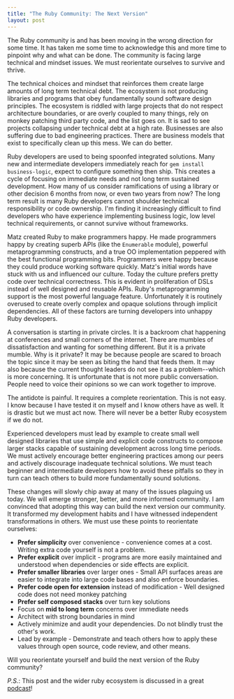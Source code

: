 ```yaml
---
title: "The Ruby Community: The Next Version"
layout: post
---
```


The Ruby community is and has been moving in the wrong direction for
some time. It has taken me some time to acknowledge this and more time
to pinpoint why and what can be done. The community is facing large
technical and mindset issues. We must reorientate ourselves to
survive and thrive.

The technical choices and mindset that reinforces them create
large amounts of long term technical debt. The ecosystem is not
producing libraries and programs that obey fundamentally sound software
design principles. The ecosystem is riddled with large projects
that do not respect architecture boundaries, or are overly coupled to many
things, rely on monkey patching third party code, and the
list goes on. It is sad to see projects collapsing under
technical debt at a high rate. Businesses are also suffering due to
bad engineering practices. There are business models that exist to
specifically clean up this mess. We can do better.

Ruby developers are used to being spoonfed integrated solutions. Many
new and intermediate developers immediately reach for `gem install
business-logic`, expect to configure something then ship. This creates
a cycle of focusing on immediate needs and not long term sustained
development. How many of us consider ramifications of using a library
or other decision 6 months from now, or even two years from now? The
long term result is many Ruby developers cannot shoulder technical
responsibility or code ownership. I'm finding it increasingly
difficult to find developers who have experience implementing business
logic, low level technical requirements, or cannot survive without
frameworks.

Matz created Ruby to make programmers happy. He made programmers happy
by creating superb APIs (like the `Enumerable` module), powerful
metaprogramming constructs, and a true OO implementation peppered with
the best functional programming bits. Programmers were happy because
they could produce working software quickly. Matz's initial words have
stuck with us and influenced our culture. Today the culture prefers
pretty code over technical correctness. This is evident in
proliferation of DSLs instead of well designed and reusable APIs.
Ruby's metaprogramming support is the most powerful language feature.
Unfortunately it is routinely overused to create overly complex and
opaque solutions through implicit dependencies. All of these factors
are turning developers into unhappy Ruby developers.

A conversation is starting in private circles. It is a backroom chat
happening at conferences and small corners of the internet. There are
mumbles of dissatisfaction and wanting for something different. But it
is a private mumble. Why is it private? It may be because people are
scared to broach the topic since it may be seen as biting the hand
that feeds them. It may also because the current thought leaders do
not see it as a problem--which is more concerning. It is unfortunate
that is not more public conversation. People need to voice their
opinions so we can work together to improve.

The antidote is painful. It requires a complete reorientation. This is
not easy. I know because I have tested it on myself and I know others
have as well. It is drastic but we must act now. There will never be a
better Ruby ecosystem if we do not.

Experienced developers must lead by example to create small well
designed libraries that use simple and explicit code constructs to
compose larger stacks capable of sustaining development across long
time periods. We must actively encourage better engineering practices
among our peers and actively discourage inadequate technical
solutions. We must teach beginner and intermediate developers how to
avoid these pitfalls so they in turn can teach others to build more
fundamentally sound solutions.

These changes will slowly chip away at many of the issues plaguing us
today. We will emerge stronger, better, and more informed community.
I am convinced that adopting this way can build the next
version our community. It transformed my development
habits and I have witnessed independent transformations in
others. We must use these points to reorientate ourselves:

* **Prefer simplicity** over convenience - convenience comes at a
	cost. Writing extra code yourself is not a problem.
* **Prefer explicit** over implicit - programs are more easily
	maintained and understood when dependencies or side effects are
	explicit.
* **Prefer smaller libraries** over larger ones - Small API surfaces
	areas are easier to integrate into large code bases and also enforce
	boundaries.
* **Prefer code open for extension** instead of modification - Well
	designed code does not need monkey patching
*	**Prefer self composed stacks** over turn key solutions
* Focus on **mid to long term** concerns over immediate needs
* Architect with strong boundaries in mind
* Actively minimize and audit your dependencies. Do not blindly trust
	the other's work.
* Lead by example - Demonstrate and teach others how to apply these
	values through open source, code review, and other means.

Will you reorientate yourself and build the next version of the Ruby
community?

_P.S._: This post and the wider ruby ecosystem is discussed in a great
[podcast][]!

[podcast]: http://rails-refactoring.com/podcast/
